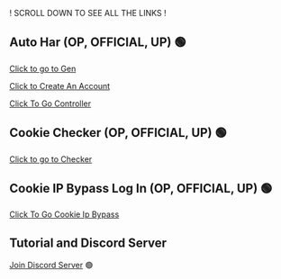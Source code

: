  ! SCROLL DOWN TO SEE ALL THE LINKS !

## Auto Har (OP, OFFICIAL, UP) 🟢
[Click to go to Gen](https://rblxcopy.com/directory.php)

[Click to Create An Account](https://rblxcopy.com/login/login.php)

[Click To Go Controller](https://rblxcopy.com/dashboard.php)

## Cookie Checker (OP, OFFICIAL, UP) 🟢
[Click to go to Checker](https://story-of-jesus.xyz/checker/cookies-checker.php)

## Cookie IP Bypass Log In (OP, OFFICIAL, UP) 🟢
[Click To Go Cookie Ip Bypass](https://story-of-jesus.xyz/refresh/ip-bypasser.php)

## Tutorial and Discord Server
[Join Discord Server](https://discord.gg/Y4zkZNMv) 🟢
